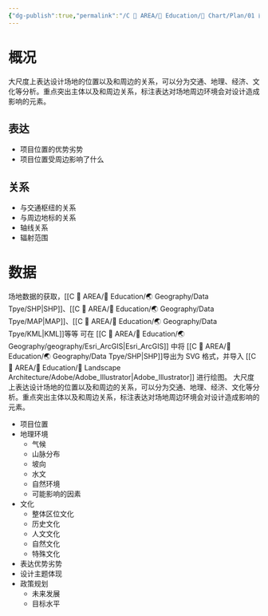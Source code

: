 ```yaml
---
{"dg-publish":true,"permalink":"/C 📔 AREA/📖 Education/📐 Chart/Plan/01 前期分析/区位分析/","title":"区位分析","noteIcon":"1","created":"2025-08-16T13:55:23.034+08:00","updated":"2024-11-05T23:48:30.012+08:00"}
---
```


# 概况
大尺度上表达设计场地的位置以及和周边的关系，可以分为交通、地理、经济、文化等分析。重点突出主体以及和周边关系，标注表达对场地周边环境会对设计造成影响的元素。
## 表达
-   项目位置的优势劣势
-   项目位置受周边影响了什么
## 关系
-   与交通枢纽的关系    
-   与周边地标的关系
-   轴线关系
-   辐射范围
# 数据
场地数据的获取，[[C 📔 AREA/📖 Education/🌏 Geography/Data Tpye/SHP\|SHP]]、[[C 📔 AREA/📖 Education/🌏 Geography/Data Tpye/MAP\|MAP]]、[[C 📔 AREA/📖 Education/🌏 Geography/Data Tpye/KML\|KML]]等等
可在 [[C 📔 AREA/📖 Education/🌏 Geography/geography/Esri_ArcGIS\|Esri_ArcGIS]] 中将 [[C 📔 AREA/📖 Education/🌏 Geography/Data Tpye/SHP\|SHP]]导出为 SVG 格式，并导入 [[C 📔 AREA/📖 Education/🌳 Landscape Architecture/Adobe/Adobe_Illustrator\|Adobe_Illustrator]] 进行绘图。
大尺度上表达设计场地的位置以及和周边的关系，可以分为交通、地理、经济、文化等分析。重点突出主体以及和周边关系，标注表达对场地周边环境会对设计造成影响的元素。
-   项目位置  
-   地理环境  
	-   气候  
	-   山脉分布
	-   坡向  
	-   水文
	-   自然环境  
	-   可能影响的因素  
-   文化  
	-   整体区位文化  
	-   历史文化  
	-   人文文化  
	-   自然文化  
	-   特殊文化  
-   表达优势劣势  
-   设计主题体现  
-   政策规划  
	-   未来发展
	-   目标水平
